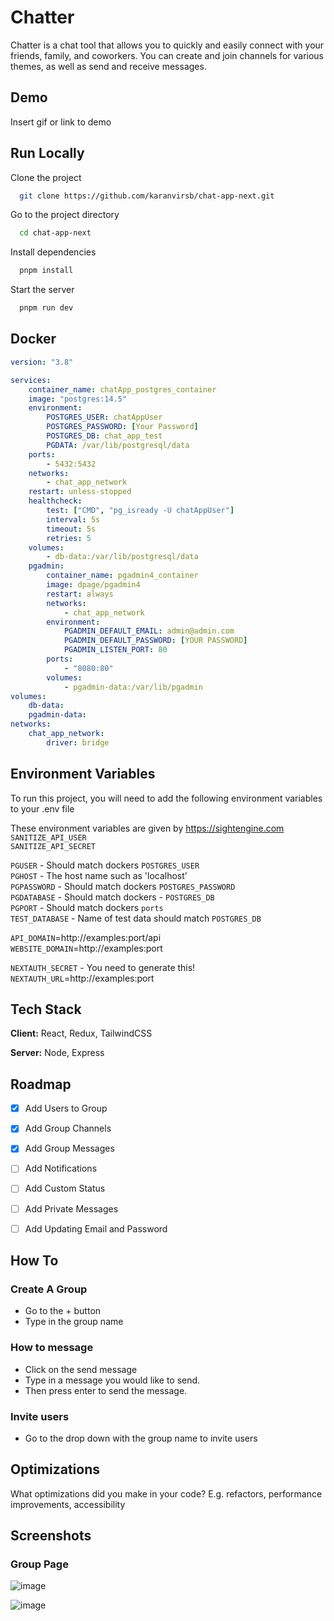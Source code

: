 
# Chatter

Chatter is a chat tool that allows you to quickly and easily connect with your friends, family, and coworkers. You can create and join channels for various themes, as well as send and receive messages. 


## Demo

Insert gif or link to demo


## Run Locally

Clone the project

```bash
  git clone https://github.com/karanvirsb/chat-app-next.git
```

Go to the project directory

```bash
  cd chat-app-next
```

Install dependencies

```bash
  pnpm install
```

Start the server

```bash
  pnpm run dev
```


## Docker
```yaml
version: "3.8"

services:
    container_name: chatApp_postgres_container
    image: "postgres:14.5"
    environment:
        POSTGRES_USER: chatAppUser
        POSTGRES_PASSWORD: [Your Password]
        POSTGRES_DB: chat_app_test
        PGDATA: /var/lib/postgresql/data
    ports:
        - 5432:5432
    networks:
        - chat_app_network
    restart: unless-stopped
    healthcheck:
        test: ["CMD", "pg_isready -U chatAppUser"]
        interval: 5s
        timeout: 5s
        retries: 5
    volumes:
        - db-data:/var/lib/postgresql/data
    pgadmin:
        container_name: pgadmin4_container
        image: dpage/pgadmin4
        restart: always
        networks:
            - chat_app_network
        environment:
            PGADMIN_DEFAULT_EMAIL: admin@admin.com
            PGADMIN_DEFAULT_PASSWORD: [YOUR PASSWORD]
            PGADMIN_LISTEN_PORT: 80
        ports:
            - "8080:80"
        volumes:
            - pgadmin-data:/var/lib/pgadmin
volumes:
    db-data:
    pgadmin-data:
networks:
    chat_app_network:
        driver: bridge
```
## Environment Variables

To run this project, you will need to add the following environment variables to your .env file

 These environment variables are given by https://sightengine.com  <br />
`SANITIZE_API_USER` <br />
`SANITIZE_API_SECRET`  <br />

`PGUSER` - Should match dockers `POSTGRES_USER`  <br />
`PGHOST` - The host name such as 'localhost'  <br />
`PGPASSWORD` - Should match dockers `POSTGRES_PASSWORD`  <br />
`PGDATABASE` - Should match dockers - `POSTGRES_DB`  <br />
`PGPORT` - Should match dockers `ports`  <br />
`TEST_DATABASE` - Name of test data should match `POSTGRES_DB`  <br />

`API_DOMAIN`=http://examples:port/api  <br /> 
`WEBSITE_DOMAIN`=http://examples:port <br /> 

`NEXTAUTH_SECRET` - You need to generate this!  <br />
`NEXTAUTH_URL`=http://examples:port  <br />

## Tech Stack

**Client:** React, Redux, TailwindCSS

**Server:** Node, Express


## Roadmap
- [x] Add Users to Group
- [x] Add Group Channels
- [x] Add Group Messages
- [ ] Add Notifications
- [ ] Add Custom Status
- [ ] Add Private Messages 
- [ ] Add Updating Email and Password



## How To

### Create A Group
- Go to the + button
- Type in the group name

### How to message
- Click on the send message
- Type in a message you would like to send.
- Then press enter to send the message.

### Invite users
- Go to the drop down with the group name to invite users
## Optimizations

What optimizations did you make in your code? E.g. refactors, performance improvements, accessibility


## Screenshots

### Group Page

![image](https://github.com/karanvirsb/chat-app-next/assets/71354242/3e1618ec-a239-4497-92cd-00e1015b74b8)

![image](https://github.com/karanvirsb/chat-app-next/assets/71354242/84d84c02-bab1-4b8f-a4c4-f7d70617aa8e)


